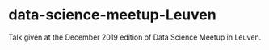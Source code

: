 # data-science-meetup-Leuven
Talk given at the December 2019 edition of Data Science Meetup in Leuven. 

